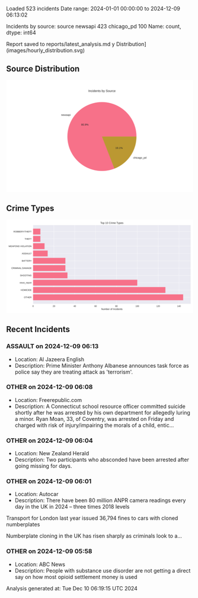 
Loaded 523 incidents
Date range: 2024-01-01 00:00:00 to 2024-12-09 06:13:02

Incidents by source:
source
newsapi       423
chicago_pd    100
Name: count, dtype: int64

Report saved to reports/latest_analysis.md
y Distribution](images/hourly_distribution.svg)

## Source Distribution
![Source Distribution](images/source_distribution.svg)

## Crime Types
![Crime Types](images/crime_types.svg)

## Recent Incidents

### ASSAULT on 2024-12-09 06:13
- Location: Al Jazeera English
- Description: Prime Minister Anthony Albanese announces task force as police say they are treating attack as 'terrorism'.


### OTHER on 2024-12-09 06:08
- Location: Freerepublic.com
- Description: A Connecticut school resource officer committed suicide shortly after he was arrested by his own department for allegedly luring a minor. Ryan Moan, 33, of Coventry, was arrested on Friday and charged with risk of injury/impairing the morals of a child, entic…


### OTHER on 2024-12-09 06:04
- Location: New Zealand Herald
- Description: Two participants who absconded have been arrested after going missing for days.


### OTHER on 2024-12-09 06:01
- Location: Autocar
- Description: There have been 80 million ANPR camera readings every day in the UK in 2024 – three times 2018 levels


Transport for London last year issued 36,794 fines to cars with cloned numberplates

Numberplate cloning in the UK has risen sharply as criminals look to a…


### OTHER on 2024-12-09 05:58
- Location: ABC News
- Description: People with substance use disorder are not getting a direct say on how most opioid settlement money is used

Analysis generated at: Tue Dec 10 06:19:15 UTC 2024
